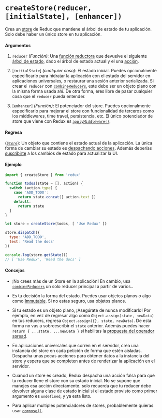 # `createStore(reducer, [initialState], [enhancer])`
Crea un [store](../glosario.md#Store) de Redux que mantiene el árbol de estado de tu aplicación. Solo debe haber un único store en tu aplicación.

#### Argumentos
1. `reducer` *(Función)*: Una [función reductora](../glosario.md#Reducer) que devuelve el siguiente [árbol de estado](../glosario.md#Estado), dado el árbol de estado actual y el una [acción](../glosario.md#Acción).

2. [`initialState`] *(cualquier cosa)*: El estado inicial. Puedes opcionalmente especificarlo para hidratar la aplicación con el estado del servidor en aplicaciones universales, o restaurar una sesión anterior serializada. Si crear el `reducer` con [`combineReducers`](combine-reducers.md), este debe ser un objeto plano con la misma forma usada ahí. De otra forma, eres libre de pasar cualquier cosa que el `reducer` pueda entender.

3. [`enhancer`] *(Función)*: El potenciador del store. Puedes opcionalmente especificarlo para mejorar el store con funcionalidad de terceros como los middlewares, time travel, persistencia, etc. El único potenciador de store que viene con Redux es [`applyMiddleware()`](./apply-middleware.md).

#### Regresa

([*`Store`*](./Store.md)): Un objeto que contiene el estado actual de la aplicación. La única forma de cambiar su estado es [despachando acciones](./Store.md#dispatch). Además deberías [suscribirte](./Store.md#subscribe) a los cambios de estado para actualizar la UI.

#### Ejemplo

```js
import { createStore } from 'redux'

function todos(state = [], action) {
  switch (action.type) {
    case 'ADD_TODO':
      return state.concat([ action.text ])
    default:
      return state
  }
}

let store = createStore(todos, [ 'Use Redux' ])

store.dispatch({
  type: 'ADD_TODO',
  text: 'Read the docs'
})

console.log(store.getState())
// [ 'Use Redux', 'Read the docs' ]
```

#### Concejos

* ¡No crees más de un Store en la aplicación! En cambio, usa [`combineReducers`](./combine-reducers.md) un solo reducer principal a partir de varios..

* Es tu decisión la forma del estado. Puedes usar objetos planos o algo como [Immutable](http://facebook.github.io/immutable-js/). Si no estas seguro, usa objetos planos.

* Si tu estado es un objeto plano, ¡Asegúrate de nunca modificarlo! Por ejemplo, en vez de regresar algo como `Object.assign(state, newData)` en tus reducers, regresa `Object.assign({}, state, newData)`. De esta forma no vas a sobreescribir el `state` anterior. Además puedes hacer `return { ...state, ...newData }` si habilitas la [propuesta del operador spread](../recipes/using-object-spread-operator.md).

* En aplicaciones universales que corren en el servidor, crea una instancia del store en cada petición de forma que estén aisladas. Despacha unas pocas acciones para obtener datos a la instancia del store y espera que se completen antes de renderizar la aplicación en el servidor.

* Cuanod un store es creado, Redux despacha una acción falsa para que tu reducer llene el store con su estado inicial. No se supone que manejes esa acción directamente. solo recuerda que tu reducer debe devolver alguna clase de estado inicial si el estado provisto como primer argumento es `undefined`, y ya esta listo.

* Para aplicar multiples potenciadores de stores, probablemente quieras usar [`compose()`](./compose.md).

